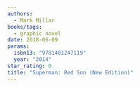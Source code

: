 ```yaml
---
authors:
  - Mark Millar
books/tags:
  - graphic novel
date: 2018-06-09
params:
  isbn13: "9781401247119"
  year: "2014"
star_rating: 0
title: "Superman: Red Son (New Edition)"
---
```


<!--more-->
